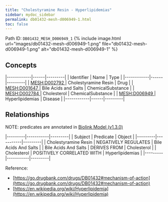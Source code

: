 ```yaml
---
title: "Cholestyramine Resin - Hyperlipidemias"
sidebar: mydoc_sidebar
permalink: db01432-mesh-d006949-1.html
toc: false 
---
```



Path ID: `DB01432_MESH_D006949_1`
{% include image.html url="images/db01432-mesh-d006949-1.png" file="db01432-mesh-d006949-1.png" alt="db01432-mesh-d006949-1" %}

## Concepts

|------------|------|---------|
| Identifier | Name | Type    |
|------------|------|---------|
| <a href="https://identifiers.org/MESH:D002792">MESH:D002792 </a> | Cholestyramine Resin | Drug |
| <a href="https://identifiers.org/MESH:D001647">MESH:D001647 </a> | Bile Acids and Salts | ChemicalSubstance |
| <a href="https://identifiers.org/MESH:D002784">MESH:D002784 </a> | Cholesterol | ChemicalSubstance |
| <a href="https://identifiers.org/MESH:D006949">MESH:D006949 </a> | Hyperlipidemias | Disease |
|------------|------|---------|

## Relationships


NOTE: predicates are annotated in <a href="https://github.com/biolink/biolink-model/releases/tag/v1.3.0">Biolink Model (v1.3.0)</a>

|---------|-----------|---------|
| Subject | Predicate | Object  |
|---------|-----------|---------|
| Cholestyramine Resin | NEGATIVELY REGULATES | Bile Acids And Salts |
| Bile Acids And Salts | DERIVES FROM | Cholesterol |
| Cholesterol | POSITIVELY CORRELATED WITH | Hyperlipidemias |
|---------|-----------|---------|

Reference: 
  - [https://go.drugbank.com/drugs/DB01432#mechanism-of-action](https://go.drugbank.com/drugs/DB01432#mechanism-of-action)
  - [https://en.wikipedia.org/wiki/Hyperlipidemia](https://en.wikipedia.org/wiki/Hyperlipidemia)
